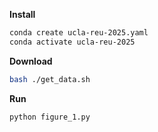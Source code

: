 
**Install**
```bash
conda create ucla-reu-2025.yaml
conda activate ucla-reu-2025
```

**Download**
```bash
bash ./get_data.sh
```

**Run**
```bash
python figure_1.py
```
